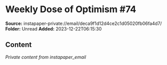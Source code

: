 # Weekly Dose of Optimism #74

**Source:** instapaper-private://email/deca9f1d12d4ce2c1d05020fb06fa4d7/
**Folder:** Unread
**Added:** 2023-12-22T06:15:30




## Content
*Private content from instapaper_email*
